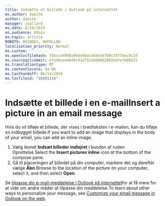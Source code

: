 ```yaml
---
title: Indsætte et billede i Outlook på internettet
ms.author: daeite
author: daeite
manager: joallard
ms.date: 6/14/2019
ms.audience: Admin
ms.topic: article
ROBOTS: NOINDEX, NOFOLLOW
localization_priority: Normal
ms.custom: ''
ms.openlocfilehash: f56ccb4998a90d490acd44e567b0c35f76ec9c2d
ms.sourcegitcommit: efed0ae44bd6c61d751dd008b2885bd7e7d86521
ms.translationtype: MT
ms.contentlocale: da-DK
ms.lasthandoff: 06/14/2019
ms.locfileid: "35001114"
---
```

# <a name="insert-a-picture-in-an-email-message"></a><span data-ttu-id="d39ce-102">Indsætte et billede i en e-mail</span><span class="sxs-lookup"><span data-stu-id="d39ce-102">Insert a picture in an email message</span></span>

<span data-ttu-id="d39ce-103">Hvis du vil tilføje et billede, der vises i brødteksten i e-mailen, kan du tilføje en indbygget billede.</span><span class="sxs-lookup"><span data-stu-id="d39ce-103">If you want to add an image that displays in the body of your email, you can add an inline image.</span></span>

1. <span data-ttu-id="d39ce-104">Vælg ikonet **Indsæt billeder indlejret** i bunden af ruden Oprettelse.</span><span class="sxs-lookup"><span data-stu-id="d39ce-104">Select the **Insert pictures inline** icon at the bottom of the compose pane.</span></span>
1. <span data-ttu-id="d39ce-105">Gå til placeringen af billedet på din computer, markere det og derefter vælge **Åbn**.</span><span class="sxs-lookup"><span data-stu-id="d39ce-105">Browse to the location of the picture on your computer, select it, and then select **Open**.</span></span>

<span data-ttu-id="d39ce-106">Se [tilpasse din e-mail-meddelelse i Outlook på internettet](https://support.office.com/article/079442eb-6b41-4ff5-b6e0-a83d3967ac41)for at få mere for at vide om andre måder at tilpasse din meddelelse.</span><span class="sxs-lookup"><span data-stu-id="d39ce-106">To learn about other ways to personalize your message, see [Customize your email message in Outlook on the web](https://support.office.com/article/079442eb-6b41-4ff5-b6e0-a83d3967ac41).</span></span>